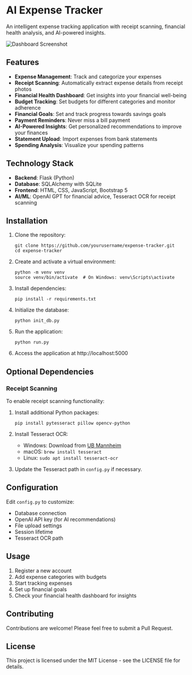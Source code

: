 # AI Expense Tracker

An intelligent expense tracking application with receipt scanning, financial health analysis, and AI-powered insights.

![Dashboard Screenshot](app/static/img/finance_dashboard_bg.jpg)

## Features

- **Expense Management**: Track and categorize your expenses
- **Receipt Scanning**: Automatically extract expense details from receipt photos
- **Financial Health Dashboard**: Get insights into your financial well-being
- **Budget Tracking**: Set budgets for different categories and monitor adherence
- **Financial Goals**: Set and track progress towards savings goals
- **Payment Reminders**: Never miss a bill payment
- **AI-Powered Insights**: Get personalized recommendations to improve your finances
- **Statement Upload**: Import expenses from bank statements
- **Spending Analysis**: Visualize your spending patterns

## Technology Stack

- **Backend**: Flask (Python)
- **Database**: SQLAlchemy with SQLite
- **Frontend**: HTML, CSS, JavaScript, Bootstrap 5
- **AI/ML**: OpenAI GPT for financial advice, Tesseract OCR for receipt scanning

## Installation

1. Clone the repository:
   ```
   git clone https://github.com/yourusername/expense-tracker.git
   cd expense-tracker
   ```

2. Create and activate a virtual environment:
   ```
   python -m venv venv
   source venv/bin/activate  # On Windows: venv\Scripts\activate
   ```

3. Install dependencies:
   ```
   pip install -r requirements.txt
   ```

4. Initialize the database:
   ```
   python init_db.py
   ```

5. Run the application:
   ```
   python run.py
   ```

6. Access the application at http://localhost:5000

## Optional Dependencies

### Receipt Scanning

To enable receipt scanning functionality:

1. Install additional Python packages:
   ```
   pip install pytesseract pillow opencv-python
   ```

2. Install Tesseract OCR:
   - Windows: Download from [UB Mannheim](https://github.com/UB-Mannheim/tesseract/wiki)
   - macOS: `brew install tesseract`
   - Linux: `sudo apt install tesseract-ocr`

3. Update the Tesseract path in `config.py` if necessary.

## Configuration

Edit `config.py` to customize:

- Database connection
- OpenAI API key (for AI recommendations)
- File upload settings
- Session lifetime
- Tesseract OCR path

## Usage

1. Register a new account
2. Add expense categories with budgets
3. Start tracking expenses
4. Set up financial goals
5. Check your financial health dashboard for insights

## Contributing

Contributions are welcome! Please feel free to submit a Pull Request.

## License

This project is licensed under the MIT License - see the LICENSE file for details. 